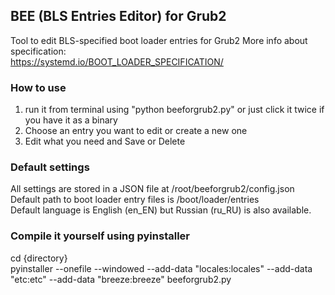 ## BEE (BLS Entries Editor) for Grub2
Tool to edit BLS-specified boot loader entries for Grub2
More info about specification:<br>https://systemd.io/BOOT_LOADER_SPECIFICATION/

### How to use
1. run it from terminal using "python beeforgrub2.py" or just click it twice if you have it as a binary
2. Choose an entry you want to edit or create a new one
3. Edit what you need and Save or Delete

### Default settings
All settings are stored in a JSON file at /root/beeforgrub2/config.json<br>
Default path to boot loader entry files is /boot/loader/entries<br>
Default language is English (en_EN) but Russian (ru_RU) is also available.

### Compile it yourself using pyinstaller
cd {directory}<br>
pyinstaller --onefile --windowed --add-data "locales:locales" --add-data "etc:etc" --add-data "breeze:breeze" beeforgrub2.py
